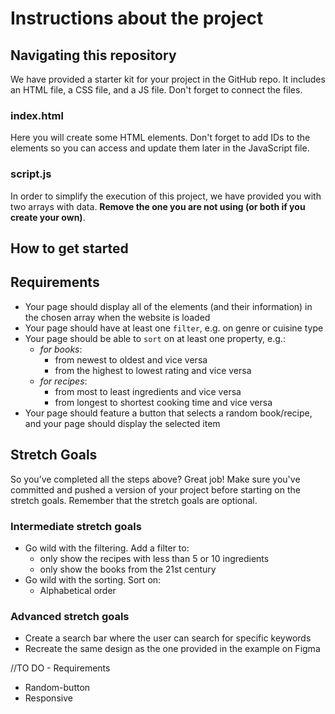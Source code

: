 # Instructions about the project

## Navigating this repository

We have provided a starter kit for your project in the GitHub repo. It includes an HTML file, a CSS file, and a JS file. Don't forget to connect the files.

### index.html

Here you will create some HTML elements. Don't forget to add IDs to the elements so you can access and update them later in the JavaScript file.

### script.js

In order to simplify the execution of this project, we have provided you with two arrays with data. **Remove the one you are not using (or both if you create your own)**.

## How to get started

## Requirements

- Your page should display all of the elements (and their information) in the chosen array when the website is loaded
- Your page should have at least one `filter`, e.g. on genre or cuisine type
- Your page should be able to `sort` on at least one property, e.g.:
  - _for books_:
    - from newest to oldest and vice versa
    - from the highest to lowest rating and vice versa
  - _for recipes_:
    - from most to least ingredients and vice versa
    - from longest to shortest cooking time and vice versa
- Your page should feature a button that selects a random book/recipe, and your page should display the selected item

## Stretch Goals

So you’ve completed all the steps above? Great job! Make sure you've committed and pushed a version of your project before starting on the stretch goals. Remember that the stretch goals are optional.

### Intermediate stretch goals

- Go wild with the filtering. Add a filter to:
  - only show the recipes with less than 5 or 10 ingredients
  - only show the books from the 21st century
- Go wild with the sorting. Sort on:
  - Alphabetical order

### Advanced stretch goals

- Create a search bar where the user can search for specific keywords
- Recreate the same design as the one provided in the example on Figma

//TO DO - Requirements

- Random-button
- Responsive
